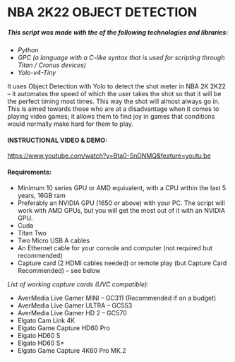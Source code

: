 # NBA 2K22 OBJECT DETECTION

##### This script was made with the of the following technologies and libraries:
-	*Python*
-	*GPC (a language with a C-like syntax that is used for scripting through Titan / Cronus devices)*
-	*Yolo-v4-Tiny*

It uses Object Detection with Yolo to detect the shot meter in NBA 2K 2K22 – it automates the speed of which the user takes the shot so that it will be the perfect timing most times. This way the shot will almost always go in. This is aimed towards those who are at a disadvantage when it comes to playing video games; it allows them to find joy in games that conditions would normally make hard for them to play.

#### INSTRUCTIONAL VIDEO & DEMO:

https://www.youtube.com/watch?v=Bta0-SnDNMQ&feature=youtu.be

#### Requirements:

- Minimum 10 series GPU or AMD equivalent, with a CPU within the last 5 years, 16GB ram   
- Preferably an NVIDIA GPU (1650 or above) with your PC. The script will work with AMD GPUs, but you will get the most out of it with an NVIDIA GPU.
- Cuda
- Titan Two
- Two Micro USB A cables
- An Ethernet cable for your console and computer (not required but recommended)
- Capture card (2 HDMI cables needed) or remote play (but Capture Card Recommended) – see below



*List of working capture cards (UVC compatible):*

- AverMedia Live Gamer MINI – GC311 (Recommended if on a budget)
- AverMedia Live Gamer ULTRA – GC553 
- AverMedia Live Gamer HD 2 – GC570 
- Elgato Cam Link 4K 
- Elgato Game Capture HD60 Pro 
- Elgato HD60 S 
- Elgato HD60 S+ 
- Elgato Game Capture 4K60 Pro MK.2
